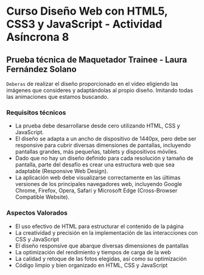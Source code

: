 # Curso Diseño Web con HTML5, CSS3 y JavaScript - Actividad Asíncrona 8

## Prueba técnica de Maquetador Trainee - Laura Fernández Solano

`Deberas` de realizar el diseño proporcionado en el vídeo eligiendo las imágenes que consideres y adaptándolas al propio diseño. Imitando todas las animaciones que estamos buscando.

### Requisitos técnicos

- La prueba debe desarrollarse desde cero utilizando HTML, CSS y JavaScript.
- El diseño se adapta a un ancho de dispositivo de 1440px, pero debe ser responsive para cubrir diversas dimensiones de pantallas, incluyendo pantallas grandes, más pequeñas, tablets y dispositivos móviles.
- Dado que no hay un diseño definido para cada resolución y tamaño de pantalla, parte del desafío es crear una estructura web que sea adaptable (Responsive Web Design).
- La aplicación web debe visualizarse correctamente en las últimas versiones de los principales navegadores web, incluyendo Google Chrome, Firefox, Opera, Safari y Microsoft Edge (Cross-Browser Compatible Website).

### Aspectos Valorados

- El uso efectivo de HTML para estructurar el contenido de la página
- La creatividad y precisión en la implementación de las interacciones con CSS y JavaScript
- El diseño responsive que abarque diversas dimensiones de pantallas
- La optimización del rendimiento y tiempos de carga de la web
- La calidad y retoque de las fotos elegidas, así como su optimización
- Código limpio y bien organizado en HTML, CSS y JavaScript